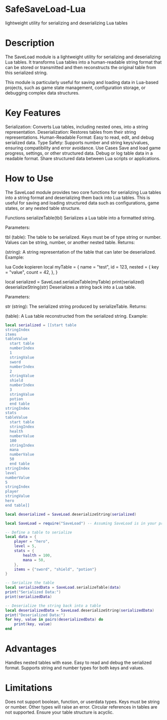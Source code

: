 # SafeSaveLoad-Lua
lightweight utility for serializing and deserializing Lua tables


# Description
The SaveLoad module is a lightweight utility for serializing and deserializing Lua tables. It transforms Lua tables into a human-readable string format that can be stored or transmitted and then reconstructs the original table from this serialized string.

This module is particularly useful for saving and loading data in Lua-based projects, such as game state management, configuration storage, or debugging complex data structures.

# Key Features
Serialization: Converts Lua tables, including nested ones, into a string representation.
Deserialization: Restores tables from their string representations.
Human-Readable Format: Easy to read, edit, and debug serialized data.
Type Safety: Supports number and string keys/values, ensuring compatibility and error avoidance.
Use Cases
Save and load game progress, settings, or other structured data.
Debug or log table data in a readable format.
Share structured data between Lua scripts or applications.


# How to Use
The SaveLoad module provides two core functions for serializing Lua tables into a string format and deserializing them back into Lua tables. This is useful for saving and loading structured data such as configurations, game states, or any nested table structure.

Functions
serializeTable(tbl)
Serializes a Lua table into a formatted string.

Parameters:

tbl (table): The table to be serialized.
Keys must be of type string or number.
Values can be string, number, or another nested table.
Returns:

(string): A string representation of the table that can later be deserialized.
Example:

lua
Code kopieren
local myTable = {
    name = "test",
    id = 123,
    nested = {
        key = "value",
        count = 42,
    },
}

local serialized = SaveLoad.serializeTable(myTable)
print(serialized)
deserializeString(str)
Deserializes a string back into a Lua table.

Parameters:

str (string): The serialized string produced by serializeTable.
Returns:

(table): A Lua table reconstructed from the serialized string.
Example:

```lua
local serialized = [[start table
stringIndex
items
tableValue
  start table
  numberIndex
  1
  stringValue
  sword
  numberIndex
  2
  stringValue
  shield
  numberIndex
  3
  stringValue
  potion
  end table
stringIndex
stats
tableValue
  start table
  stringIndex
  health
  numberValue
  100
  stringIndex
  mana
  numberValue
  50
  end table
stringIndex
level
numberValue
5
stringIndex
player
stringValue
hero
end table]]

local deserialized = SaveLoad.deserializeString(serialized)
```

```lua
local SaveLoad = require("SaveLoad") -- Assuming SaveLoad is in your project's folder

-- Define a table to serialize
local data = {
    player = "hero",
    level = 5,
    stats = {
        health = 100,
        mana = 50,
    },
    items = {"sword", "shield", "potion"}
}

-- Serialize the table
local serializedData = SaveLoad.serializeTable(data)
print("Serialized Data:")
print(serializedData)

-- Deserialize the string back into a table
local deserializedData = SaveLoad.deserializeString(serializedData)
print("Deserialized Data:")
for key, value in pairs(deserializedData) do
    print(key, value)
end
```

# Advantages
Handles nested tables with ease.
Easy to read and debug the serialized format.
Supports string and number types for both keys and values.

# Limitations
Does not support boolean, function, or userdata types.
Keys must be string or number. Other types will raise an error.
Circular references in tables are not supported. Ensure your table structure is acyclic.
